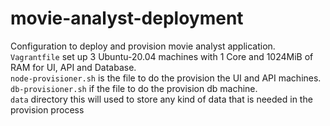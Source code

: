 # movie-analyst-deployment

Configuration to deploy and provision movie analyst application.  
`Vagrantfile` set up 3 Ubuntu-20.04 machines with 1 Core and 1024MiB of RAM for UI, API and Database.  
`node-provisioner.sh` is the file to do the provision the UI and API machines.  
`db-provisioner.sh` if the file to do the provision db machine.  
`data` directory this will used to store any kind of data that is needed in the provision process
